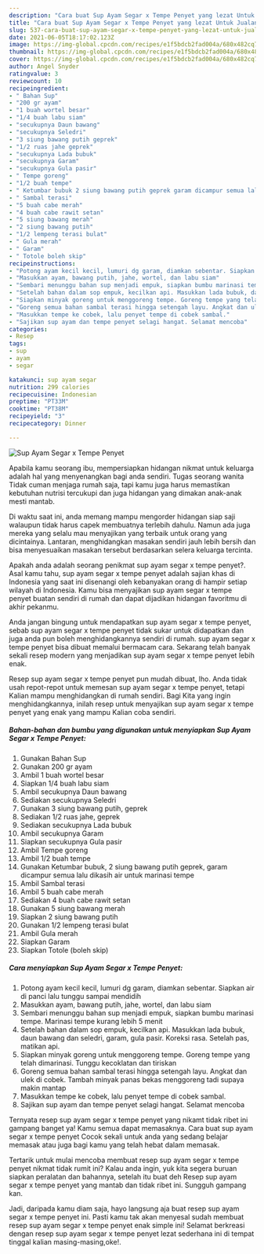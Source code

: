 ```yaml
---
description: "Cara buat Sup Ayam Segar x Tempe Penyet yang lezat Untuk Jualan"
title: "Cara buat Sup Ayam Segar x Tempe Penyet yang lezat Untuk Jualan"
slug: 537-cara-buat-sup-ayam-segar-x-tempe-penyet-yang-lezat-untuk-jualan
date: 2021-06-05T18:17:02.123Z
image: https://img-global.cpcdn.com/recipes/e1f5bdcb2fad004a/680x482cq70/sup-ayam-segar-x-tempe-penyet-foto-resep-utama.jpg
thumbnail: https://img-global.cpcdn.com/recipes/e1f5bdcb2fad004a/680x482cq70/sup-ayam-segar-x-tempe-penyet-foto-resep-utama.jpg
cover: https://img-global.cpcdn.com/recipes/e1f5bdcb2fad004a/680x482cq70/sup-ayam-segar-x-tempe-penyet-foto-resep-utama.jpg
author: Angel Snyder
ratingvalue: 3
reviewcount: 10
recipeingredient:
- " Bahan Sup"
- "200 gr ayam"
- "1 buah wortel besar"
- "1/4 buah labu siam"
- "secukupnya Daun bawang"
- "secukupnya Seledri"
- "3 siung bawang putih geprek"
- "1/2 ruas jahe geprek"
- "secukupnya Lada bubuk"
- "secukupnya Garam"
- "secukupnya Gula pasir"
- " Tempe goreng"
- "1/2 buah tempe"
- " Ketumbar bubuk 2 siung bawang putih geprek garam dicampur semua lalu dikasih air untuk marinasi tempe"
- " Sambal terasi"
- "5 buah cabe merah"
- "4 buah cabe rawit setan"
- "5 siung bawang merah"
- "2 siung bawang putih"
- "1/2 lempeng terasi bulat"
- " Gula merah"
- " Garam"
- " Totole boleh skip"
recipeinstructions:
- "Potong ayam kecil kecil, lumuri dg garam, diamkan sebentar. Siapkan air di panci lalu tunggu sampai mendidih"
- "Masukkan ayam, bawang putih, jahe, wortel, dan labu siam"
- "Sembari menunggu bahan sup menjadi empuk, siapkan bumbu marinasi tempe. Marinasi tempe kurang lebih 5 menit"
- "Setelah bahan dalam sop empuk, kecilkan api. Masukkan lada bubuk, daun bawang dan seledri, garam, gula pasir. Koreksi rasa. Setelah pas, matikan api."
- "Siapkan minyak goreng untuk menggoreng tempe. Goreng tempe yang telah dimarinasi. Tunggu kecoklatan dan tiriskan"
- "Goreng semua bahan sambal terasi hingga setengah layu. Angkat dan ulek di cobek. Tambah minyak panas bekas menggoreng tadi supaya makin mantap"
- "Masukkan tempe ke cobek, lalu penyet tempe di cobek sambal."
- "Sajikan sup ayam dan tempe penyet selagi hangat. Selamat mencoba"
categories:
- Resep
tags:
- sup
- ayam
- segar

katakunci: sup ayam segar 
nutrition: 299 calories
recipecuisine: Indonesian
preptime: "PT33M"
cooktime: "PT38M"
recipeyield: "3"
recipecategory: Dinner

---
```



![Sup Ayam Segar x Tempe Penyet](https://img-global.cpcdn.com/recipes/e1f5bdcb2fad004a/680x482cq70/sup-ayam-segar-x-tempe-penyet-foto-resep-utama.jpg)

Apabila kamu seorang ibu, mempersiapkan hidangan nikmat untuk keluarga adalah hal yang menyenangkan bagi anda sendiri. Tugas seorang  wanita Tidak cuman menjaga rumah saja, tapi kamu juga harus memastikan kebutuhan nutrisi tercukupi dan juga hidangan yang dimakan anak-anak mesti mantab.

Di waktu  saat ini, anda memang mampu mengorder hidangan siap saji walaupun tidak harus capek membuatnya terlebih dahulu. Namun ada juga mereka yang selalu mau menyajikan yang terbaik untuk orang yang dicintainya. Lantaran, menghidangkan masakan sendiri jauh lebih bersih dan bisa menyesuaikan masakan tersebut berdasarkan selera keluarga tercinta. 



Apakah anda adalah seorang penikmat sup ayam segar x tempe penyet?. Asal kamu tahu, sup ayam segar x tempe penyet adalah sajian khas di Indonesia yang saat ini disenangi oleh kebanyakan orang di hampir setiap wilayah di Indonesia. Kamu bisa menyajikan sup ayam segar x tempe penyet buatan sendiri di rumah dan dapat dijadikan hidangan favoritmu di akhir pekanmu.

Anda jangan bingung untuk mendapatkan sup ayam segar x tempe penyet, sebab sup ayam segar x tempe penyet tidak sukar untuk didapatkan dan juga anda pun boleh menghidangkannya sendiri di rumah. sup ayam segar x tempe penyet bisa dibuat memalui bermacam cara. Sekarang telah banyak sekali resep modern yang menjadikan sup ayam segar x tempe penyet lebih enak.

Resep sup ayam segar x tempe penyet pun mudah dibuat, lho. Anda tidak usah repot-repot untuk memesan sup ayam segar x tempe penyet, tetapi Kalian mampu menghidangkan di rumah sendiri. Bagi Kita yang ingin menghidangkannya, inilah resep untuk menyajikan sup ayam segar x tempe penyet yang enak yang mampu Kalian coba sendiri.

<!--inarticleads1-->

##### Bahan-bahan dan bumbu yang digunakan untuk menyiapkan Sup Ayam Segar x Tempe Penyet:

1. Gunakan  Bahan Sup
1. Gunakan 200 gr ayam
1. Ambil 1 buah wortel besar
1. Siapkan 1/4 buah labu siam
1. Ambil secukupnya Daun bawang
1. Sediakan secukupnya Seledri
1. Gunakan 3 siung bawang putih, geprek
1. Sediakan 1/2 ruas jahe, geprek
1. Sediakan secukupnya Lada bubuk
1. Ambil secukupnya Garam
1. Siapkan secukupnya Gula pasir
1. Ambil  Tempe goreng
1. Ambil 1/2 buah tempe
1. Gunakan  Ketumbar bubuk, 2 siung bawang putih geprek, garam dicampur semua lalu dikasih air untuk marinasi tempe
1. Ambil  Sambal terasi
1. Ambil 5 buah cabe merah
1. Sediakan 4 buah cabe rawit setan
1. Gunakan 5 siung bawang merah
1. Siapkan 2 siung bawang putih
1. Gunakan 1/2 lempeng terasi bulat
1. Ambil  Gula merah
1. Siapkan  Garam
1. Siapkan  Totole (boleh skip)




<!--inarticleads2-->

##### Cara menyiapkan Sup Ayam Segar x Tempe Penyet:

1. Potong ayam kecil kecil, lumuri dg garam, diamkan sebentar. Siapkan air di panci lalu tunggu sampai mendidih
1. Masukkan ayam, bawang putih, jahe, wortel, dan labu siam
1. Sembari menunggu bahan sup menjadi empuk, siapkan bumbu marinasi tempe. Marinasi tempe kurang lebih 5 menit
1. Setelah bahan dalam sop empuk, kecilkan api. Masukkan lada bubuk, daun bawang dan seledri, garam, gula pasir. Koreksi rasa. Setelah pas, matikan api.
1. Siapkan minyak goreng untuk menggoreng tempe. Goreng tempe yang telah dimarinasi. Tunggu kecoklatan dan tiriskan
1. Goreng semua bahan sambal terasi hingga setengah layu. Angkat dan ulek di cobek. Tambah minyak panas bekas menggoreng tadi supaya makin mantap
1. Masukkan tempe ke cobek, lalu penyet tempe di cobek sambal.
1. Sajikan sup ayam dan tempe penyet selagi hangat. Selamat mencoba




Ternyata resep sup ayam segar x tempe penyet yang nikamt tidak ribet ini gampang banget ya! Kamu semua dapat memasaknya. Cara buat sup ayam segar x tempe penyet Cocok sekali untuk anda yang sedang belajar memasak atau juga bagi kamu yang telah hebat dalam memasak.

Tertarik untuk mulai mencoba membuat resep sup ayam segar x tempe penyet nikmat tidak rumit ini? Kalau anda ingin, yuk kita segera buruan siapkan peralatan dan bahannya, setelah itu buat deh Resep sup ayam segar x tempe penyet yang mantab dan tidak ribet ini. Sungguh gampang kan. 

Jadi, daripada kamu diam saja, hayo langsung aja buat resep sup ayam segar x tempe penyet ini. Pasti kamu tak akan menyesal sudah membuat resep sup ayam segar x tempe penyet enak simple ini! Selamat berkreasi dengan resep sup ayam segar x tempe penyet lezat sederhana ini di tempat tinggal kalian masing-masing,oke!.

